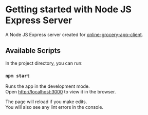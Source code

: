 # Getting started with Node JS Express Server

A Node JS Express server created for [online-grocery-app-client](https://github.com/Tush2890/online-grocery-app-client).

## Available Scripts

In the project directory, you can run:

### `npm start`

Runs the app in the development mode.\
Open [http://localhost:3000](http://localhost:3000) to view it in the browser.

The page will reload if you make edits.\
You will also see any lint errors in the console.
